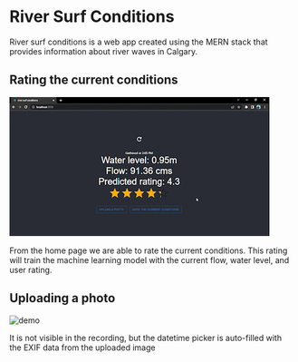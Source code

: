 # River Surf Conditions

River surf conditions is a web app created using the MERN stack that provides information about river waves in Calgary.

## Rating the current conditions

![demo](./docs/images/demo1.gif)

From the home page we are able to rate the current conditions. This rating will train the machine learning model with the current flow, water level, and user rating.

## Uploading a photo

![demo](./docs/images/demo2.gif)

It is not visible in the recording, but the datetime picker is auto-filled with the EXIF data from the uploaded image
